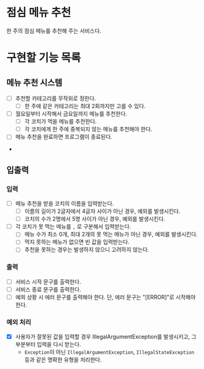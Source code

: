 # 점심 메뉴 추천

한 주의 점심 메뉴를 추천해 주는 서비스다.

# 구현할 기능 목록

## 메뉴 추천 시스템

- [ ] 추천할 카테고리를 무작위로 정한다.
    - [ ] 한 주에 같은 카테고리는 최대 2회까지만 고를 수 있다.
- [ ] 월요일부터 시작해서 금요일까지 메뉴를 추천한다.
    - [ ] 각 코치가 먹을 메뉴를 추천한다.
    - [ ] 각 코치에게 한 주에 중복되지 않는 메뉴를 추천해야 한다.
- [ ] 메뉴 추천을 완료하면 프로그램이 종료된다.
- 
## 입출력

### 입력

- [ ] 메뉴 추천을 받을 코치의 이름을 입력받는다. 
    - [ ] 이름의 길이가 2글자에서 4글자 사이가 아닌 경우, 예외를 발생시킨다.
    - [ ] 코치의 수가 2명에서 5명 사이가 아닌 경우, 예외를 발생시킨다.

- [ ] 각 코치가 못 먹는 메뉴를 `,` 로 구분해서 입력받는다.
    - [ ] 메뉴 수가 최소 0개, 최대 2개의 못 먹는 메뉴가 아닌 경우, 예외를 발생시킨다. 
    - [ ] 먹지 못하는 메뉴가 없으면 빈 값을 입력받는다.
    - [ ] 추천을 못하는 경우는 발생하지 않으니 고려하지 않는다.

### 출력

- [ ] 서비스 시작 문구를 출력한다.
- [ ] 서비스 종료 문구를 출력한다.
- [ ] 예외 상황 시 에러 문구를 출력해야 한다. 단, 에러 문구는 "[ERROR]"로 시작해야 한다.

### 예외 처리

- [x] 사용자가 잘못된 값을 입력할 경우 IllegalArgumentException를 발생시키고, 그 부분부터 입력을 다시 받는다.
    - `Exception`이 아닌 `IllegalArgumentException`, `IllegalStateException` 등과 같은 명확한 유형을 처리한다.
 